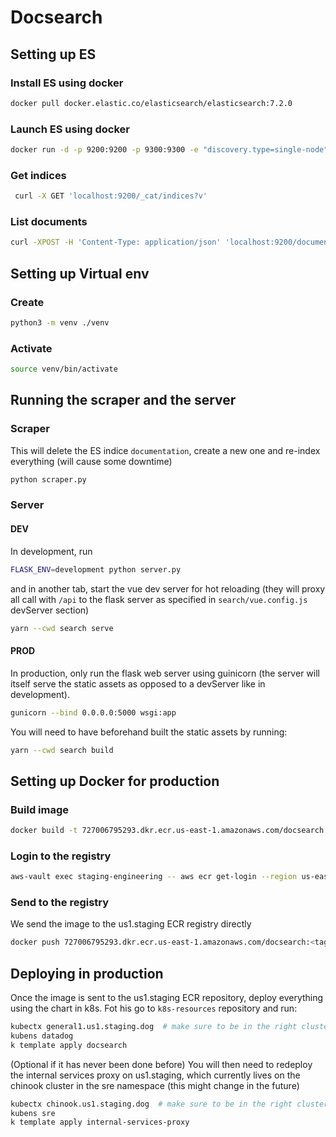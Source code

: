 # Docsearch

## Setting up ES

### Install ES using docker

```bash
docker pull docker.elastic.co/elasticsearch/elasticsearch:7.2.0
```

### Launch ES using docker 

```bash
docker run -d -p 9200:9200 -p 9300:9300 -e "discovery.type=single-node" docker.elastic.co/elasticsearch/elasticsearch:7.2.0
```

### Get indices

```bash
 curl -X GET 'localhost:9200/_cat/indices?v'
```

### List documents

```bash
curl -XPOST -H 'Content-Type: application/json' 'localhost:9200/documentation/_search?pretty'
```

## Setting up Virtual env 

### Create

```bash
python3 -m venv ./venv
```

### Activate

```bash
source venv/bin/activate
```

## Running the scraper and the server

### Scraper

This will delete the ES indice `documentation`, create a new one and re-index everything (will cause some downtime)

```bash
python scraper.py
```

### Server

#### DEV

In development, run

```bash
FLASK_ENV=development python server.py
```

and in another tab, start the vue dev server for hot reloading (they will proxy all call with `/api` to the flask server
as specified in `search/vue.config.js` devServer section)

```bash
yarn --cwd search serve 
```

#### PROD

In production, only run the flask web server using guinicorn (the server will itself serve the static assets as opposed to a 
devServer like in development). 

```bash
gunicorn --bind 0.0.0.0:5000 wsgi:app
``` 

You will need to have beforehand built the static assets by running:

```bash
yarn --cwd search build
``` 

## Setting up Docker for production

### Build image

```bash
docker build -t 727006795293.dkr.ecr.us-east-1.amazonaws.com/docsearch:<tag> .
```

### Login to the registry

```bash
aws-vault exec staging-engineering -- aws ecr get-login --region us-east-1 --no-include-email --registry-ids 727006795293
```

### Send to the registry

We send the image to the us1.staging ECR registry directly

```bash
docker push 727006795293.dkr.ecr.us-east-1.amazonaws.com/docsearch:<tag>
```

## Deploying in production

Once the image is sent to the us1.staging ECR repository, deploy everything using the chart in k8s. Fot his go to 
`k8s-resources` repository and run:

```bash
kubectx general1.us1.staging.dog  # make sure to be in the right cluster and namespace 
kubens datadog
k template apply docsearch
```

(Optional if it has never been done before) You will then need to redeploy the internal services proxy on us1.staging, which currently lives on the chinook cluster in the sre namespace (this might change in the future)

```bash
kubectx chinook.us1.staging.dog  # make sure to be in the right cluster and namespace
kubens sre
k template apply internal-services-proxy
``` 
